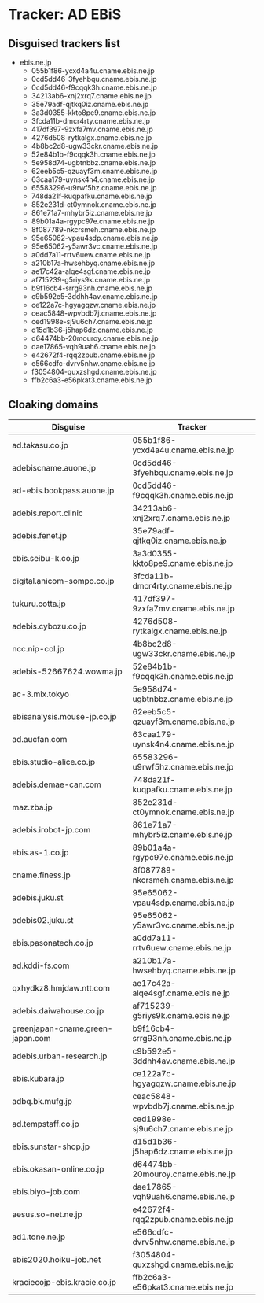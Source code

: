 # Tracker: AD EBiS

## Disguised trackers list

* ebis.ne.jp
    * 055b1f86-ycxd4a4u.cname.ebis.ne.jp
    * 0cd5dd46-3fyehbqu.cname.ebis.ne.jp
    * 0cd5dd46-f9cqqk3h.cname.ebis.ne.jp
    * 34213ab6-xnj2xrq7.cname.ebis.ne.jp
    * 35e79adf-qjtkq0iz.cname.ebis.ne.jp
    * 3a3d0355-kkto8pe9.cname.ebis.ne.jp
    * 3fcda11b-dmcr4rty.cname.ebis.ne.jp
    * 417df397-9zxfa7mv.cname.ebis.ne.jp
    * 4276d508-rytkalgx.cname.ebis.ne.jp
    * 4b8bc2d8-ugw33ckr.cname.ebis.ne.jp
    * 52e84b1b-f9cqqk3h.cname.ebis.ne.jp
    * 5e958d74-ugbtnbbz.cname.ebis.ne.jp
    * 62eeb5c5-qzuayf3m.cname.ebis.ne.jp
    * 63caa179-uynsk4n4.cname.ebis.ne.jp
    * 65583296-u9rwf5hz.cname.ebis.ne.jp
    * 748da21f-kuqpafku.cname.ebis.ne.jp
    * 852e231d-ct0ymnok.cname.ebis.ne.jp
    * 861e71a7-mhybr5iz.cname.ebis.ne.jp
    * 89b01a4a-rgypc97e.cname.ebis.ne.jp
    * 8f087789-nkcrsmeh.cname.ebis.ne.jp
    * 95e65062-vpau4sdp.cname.ebis.ne.jp
    * 95e65062-y5awr3vc.cname.ebis.ne.jp
    * a0dd7a11-rrtv6uew.cname.ebis.ne.jp
    * a210b17a-hwsehbyq.cname.ebis.ne.jp
    * ae17c42a-alqe4sgf.cname.ebis.ne.jp
    * af715239-g5riys9k.cname.ebis.ne.jp
    * b9f16cb4-srrg93nh.cname.ebis.ne.jp
    * c9b592e5-3ddhh4av.cname.ebis.ne.jp
    * ce122a7c-hgyagqzw.cname.ebis.ne.jp
    * ceac5848-wpvbdb7j.cname.ebis.ne.jp
    * ced1998e-sj9u6ch7.cname.ebis.ne.jp
    * d15d1b36-j5hap6dz.cname.ebis.ne.jp
    * d64474bb-20mouroy.cname.ebis.ne.jp
    * dae17865-vqh9uah6.cname.ebis.ne.jp
    * e42672f4-rqq2zpub.cname.ebis.ne.jp
    * e566cdfc-dvrv5nhw.cname.ebis.ne.jp
    * f3054804-quxzshgd.cname.ebis.ne.jp
    * ffb2c6a3-e56pkat3.cname.ebis.ne.jp

## Cloaking domains

| Disguise | Tracker |
| ---- | ---- |
| ad.takasu.co.jp | 055b1f86-ycxd4a4u.cname.ebis.ne.jp |
| adebiscname.auone.jp | 0cd5dd46-3fyehbqu.cname.ebis.ne.jp |
| ad-ebis.bookpass.auone.jp | 0cd5dd46-f9cqqk3h.cname.ebis.ne.jp |
| adebis.report.clinic | 34213ab6-xnj2xrq7.cname.ebis.ne.jp |
| adebis.fenet.jp | 35e79adf-qjtkq0iz.cname.ebis.ne.jp |
| ebis.seibu-k.co.jp | 3a3d0355-kkto8pe9.cname.ebis.ne.jp |
| digital.anicom-sompo.co.jp | 3fcda11b-dmcr4rty.cname.ebis.ne.jp |
| tukuru.cotta.jp | 417df397-9zxfa7mv.cname.ebis.ne.jp |
| adebis.cybozu.co.jp | 4276d508-rytkalgx.cname.ebis.ne.jp |
| ncc.nip-col.jp | 4b8bc2d8-ugw33ckr.cname.ebis.ne.jp |
| adebis-52667624.wowma.jp | 52e84b1b-f9cqqk3h.cname.ebis.ne.jp |
| ac-3.mix.tokyo | 5e958d74-ugbtnbbz.cname.ebis.ne.jp |
| ebisanalysis.mouse-jp.co.jp | 62eeb5c5-qzuayf3m.cname.ebis.ne.jp |
| ad.aucfan.com | 63caa179-uynsk4n4.cname.ebis.ne.jp |
| ebis.studio-alice.co.jp | 65583296-u9rwf5hz.cname.ebis.ne.jp |
| adebis.demae-can.com | 748da21f-kuqpafku.cname.ebis.ne.jp |
| maz.zba.jp | 852e231d-ct0ymnok.cname.ebis.ne.jp |
| adebis.irobot-jp.com | 861e71a7-mhybr5iz.cname.ebis.ne.jp |
| ebis.as-1.co.jp | 89b01a4a-rgypc97e.cname.ebis.ne.jp |
| cname.finess.jp | 8f087789-nkcrsmeh.cname.ebis.ne.jp |
| adebis.juku.st | 95e65062-vpau4sdp.cname.ebis.ne.jp |
| adebis02.juku.st | 95e65062-y5awr3vc.cname.ebis.ne.jp |
| ebis.pasonatech.co.jp | a0dd7a11-rrtv6uew.cname.ebis.ne.jp |
| ad.kddi-fs.com | a210b17a-hwsehbyq.cname.ebis.ne.jp |
| qxhydkz8.hmjdaw.ntt.com | ae17c42a-alqe4sgf.cname.ebis.ne.jp |
| adebis.daiwahouse.co.jp | af715239-g5riys9k.cname.ebis.ne.jp |
| greenjapan-cname.green-japan.com | b9f16cb4-srrg93nh.cname.ebis.ne.jp |
| adebis.urban-research.jp | c9b592e5-3ddhh4av.cname.ebis.ne.jp |
| ebis.kubara.jp | ce122a7c-hgyagqzw.cname.ebis.ne.jp |
| adbq.bk.mufg.jp | ceac5848-wpvbdb7j.cname.ebis.ne.jp |
| ad.tempstaff.co.jp | ced1998e-sj9u6ch7.cname.ebis.ne.jp |
| ebis.sunstar-shop.jp | d15d1b36-j5hap6dz.cname.ebis.ne.jp |
| ebis.okasan-online.co.jp | d64474bb-20mouroy.cname.ebis.ne.jp |
| ebis.biyo-job.com | dae17865-vqh9uah6.cname.ebis.ne.jp |
| aesus.so-net.ne.jp | e42672f4-rqq2zpub.cname.ebis.ne.jp |
| ad1.tone.ne.jp | e566cdfc-dvrv5nhw.cname.ebis.ne.jp |
| ebis2020.hoiku-job.net | f3054804-quxzshgd.cname.ebis.ne.jp |
| kraciecojp-ebis.kracie.co.jp | ffb2c6a3-e56pkat3.cname.ebis.ne.jp |